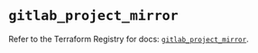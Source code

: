 # `gitlab_project_mirror`

Refer to the Terraform Registry for docs: [`gitlab_project_mirror`](https://registry.terraform.io/providers/gitlabhq/gitlab/17.6.1/docs/resources/project_mirror).

